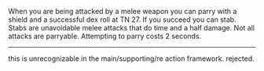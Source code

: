 When you are being attacked by a melee weapon you can parry with a shield and a successful dex roll at TN 27. If you succeed you can stab. Stabs are unavoidable melee attacks that do time and a half damage. Not all attacks are parryable. Attempting to parry costs 2 seconds.

----

this is unrecognizable in the main/supporting/re action framework. rejected.